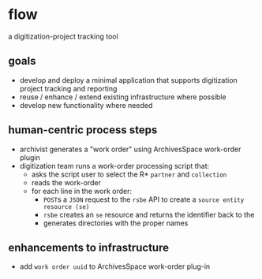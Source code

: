 # flow
a digitization-project tracking tool  

## goals
* develop and deploy a minimal application that supports digitization project tracking and reporting 
* reuse / enhance / extend existing infrastructure where possible
* develop new functionality where needed

## human-centric process steps
* archivist generates a "work order" using ArchivesSpace work-order plugin 
* digitization team runs a work-order processing script that:
  * asks the script user to select the R* `partner` and `collection`
  * reads the work-order 
  * for each line in the work order:
    * `POST`s a `JSON` request to the `rsbe` API to create a `source entity resource (se)`
    * `rsbe` creates an `se` resource and returns the identifier back to the 
    * generates directories with the proper names


## enhancements to infrastructure
* add `work order uuid` to ArchivesSpace work-order plug-in

